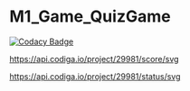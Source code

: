 # M1_Game_QuizGame

[![Codacy Badge](https://api.codacy.com/project/badge/Grade/861d2d5d60124034949286d8526383f5)](https://app.codacy.com/gh/sree284/M1_Game_QuizGame?utm_source=github.com&utm_medium=referral&utm_content=sree284/M1_Game_QuizGame&utm_campaign=Badge_Grade_Settings)


https://api.codiga.io/project/29981/score/svg

https://api.codiga.io/project/29981/status/svg
